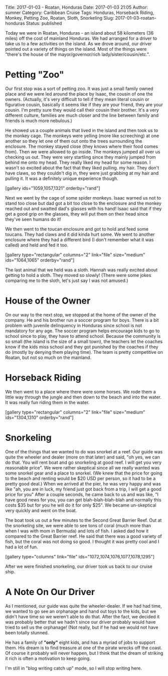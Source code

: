 Title: 2017-01-03 - Roatan, Honduras
Date: 2017-01-03 21:05
Author: sumner
Category: Caribbean Cruise
Tags: Honduras, Horseback Riding, Monkey, Petting Zoo, Roatan, Sloth, Snorkeling
Slug: 2017-01-03-roatan-honduras
Status: published

Today we were in Roatan, Honduras - an island about 58 kilometers (36
miles) off the cost of mainland Honduras. We had arranged for a driver
to take us to a few activities on the island. As we drove around, our
driver pointed out a variety of things on the island. Most of the things
were "there's the house of the mayor/governor/rich
lady/sister/cousin/etc.".

Petting "Zoo"
=============

Our first stop was a sort of petting zoo. It was just a small family
owned place and we were led around the place by Isaac, the cousin of one
the owners. (Actually, it's very difficult to tell if they mean literal
cousin or figurative cousin, basically it seems like if they are your
friend, they are your cousin. I'm pretty sure they would call their
cousin their brother. It's a very different culture, families are much
closer and the line between family and friends is much more nebulous.)

He showed us a couple animals that lived in the island and then took us
to the monkey cage. The monkeys were yelling (more like screeching) at
one another so they let one of them out onto the trees surrounding the
enclosure. The monkey stayed close (they knows where their food comes
from). Then we were allowed to go inside. The monkeys jumped all over us
checking us out. They were very startling since they mainly jumped from
behind me onto my head. They really liked my head for some reason. I
wasn't so excited about the fact that they liked pulling. my hair. They
don't have claws, so they couldn't dig in, they were just grabbing at my
hair and pulling it. It was a definitely unique experience though.

\[gallery ids="1059,1057,1321" orderby="rand"\]

Next we went by the cage of some spider monkeys. Isaac warned us not to
stand too close but dad got a bit too close to the enclosure and the
monkey reached out and swatted dad's glasses with his hand! Isaac said
that if they get a good grip on the glasses, they will put them on their
head since they've seen humans do it!

We then went to the toucan enclosure and got to hold and feed some
toucans. They had claws and it did kinda hurt some. We went to another
enclosure where they had a different bird (I don't remember what it was
called) and held and fed it too.

\[gallery type="rectangular" columns="2" link="file" size="medium"
ids="1064,1065" orderby="rand"\]

The last animal that we held was a sloth. Hannah was really excited
about getting to hold a sloth. They moved so slowly! (There were some
jokes comparing me to the sloth, let's just say I was not amused.)

House of the Owner
==================

On our way to the next stop, we stopped at the home of the owner of the
company. He and his brother run a soccer program for boys. There is a
bit problem with juvenile delinquency in Honduras since school is not
mandatory for any age. The soccer program helps encourage kids to go to
school since to play, they have to attend school. Because the community
is so small (the island is the size of a small town), the teachers let
the coaches know if the kids miss school and they got punished by the
coaches if they do (mostly by denying them playing time). The team is
pretty competitive on Roatan, but not so much on the mainland.

Horseback Riding
================

We then went to a place where there were some horses. We rode them a
little way through the jungle and then down to the beach and into the
water. It was really fun riding them in the water.

\[gallery type="rectangular" columns="2" link="file" size="medium"
ids="1304,1310" orderby="rand"\]

Snorkeling
==========

One of the things that we wanted to do was snorkel at a reef. Our guide
was quite the wheeler and dealer (more on that later) and said, "oh yes,
we can do that. You will rent boat and go snorkeling at good reef. I
will get you very reasonable price". We were rather skeptical since all
we really wanted was some snorkel gear and a place to snorkel. (We knew
that the price for going to the beach and renting would be \$20 USD per
person, so it had to be a pretty good deal.) When we arrived at the
pier, he was very happy and was like "ah, you are in luck, my friend
just got back from a trip, I will get a good price for you" After a
couple seconds, he came back to us and was like, "I have good news for
you, you can get blah-blah-blah-blah and normally this costs \$35 but
for you he will do it for only \$25". We became un-skeptical very
quickly and went on the boat.

The boat took us out a few minutes to the Second Great Barrier Reef. Out
at the snorkeling site, we were able to see tons of coral (much more
than when I was with mom in Bermuda) and lots of fish. I asked dad how
it compared to the Great Barrier reef. He said that there was a good
variety of fish, but the coral was not doing so good. I thought it was
pretty cool and I had a lot of fun.

\[gallery type="columns" link="file"
ids="1072,1074,1076,1077,1078,1295"\]

After we were finished snorkeling, our driver took us back to our cruise
ship.

A Note On Our Driver
====================

As I mentioned, our guide was quite the wheeler-dealer. If we had had
time, we wanted to go see an orphanage and hand out toys to the kids,
but we didn't have time so we weren't able to do that. After the fact,
we decided it was probably better that we hadn't since our driver
probably would have tried to sell us the orphanage! (Not really, but if
he had we would not have been totally stunned.

He has a family of **"only"** eight kids, and has a myriad of jobs to
support them. His dream is to find treasure at one of the pirate wrecks
off the coast. Of course it probably will never happen, but I think that
the dream of striking it rich is often a motivation to keep going.

I'm still in "blog writing catch up" mode, so I will stop writing here.
